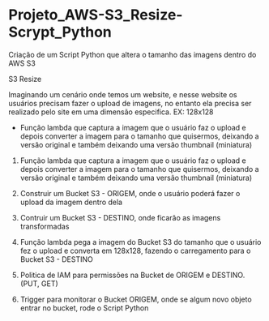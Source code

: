 # Projeto_AWS-S3_Resize-Scrypt_Python
Criação de um Script Python que altera o tamanho das imagens dentro do AWS S3


S3 Resize

Imaginando um cenário onde temos um website, e nesse website os usuários precisam fazer o upload de imagens, no entanto ela precisa ser realizado pelo site em uma dimensão especifica.
EX: 128x128

- Função lambda que captura a imagem que o usuário faz o upload e depois converter a imagem para o tamanho que quisermos, deixando a versão original e também deixando uma versão thumbnail (miniatura)



1) Função lambda que captura a imagem que o usuário faz o upload e depois converter a imagem para o tamanho que quisermos, deixando a versão original e também deixando uma versão thumbnail (miniatura)

2) Construir um Bucket S3 - ORIGEM, onde o usuário poderá fazer o upload da imagem dentro dela

3) Contruir um Bucket S3 - DESTINO, onde ficarão as imagens transformadas

4) Função lambda pega a imagem do Bucket S3 do tamanho que o usuário fez o upload e converta em 128x128, fazendo o carregamento para o Bucket S3 - DESTINO

5) Politica de IAM para permissões na Bucket de ORIGEM e DESTINO. (PUT, GET)

6) Trigger para monitorar o Bucket ORIGEM, onde se algum novo objeto entrar no bucket, rode o Script Python
